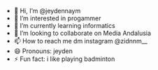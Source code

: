 - 👋 Hi, I’m @jeydennaym
- 👀 I’m interested in progammer
- 🌱 I’m currently learning informatics
- 💞️ I’m looking to collaborate on Media Andalusia
- 📫 How to reach me dm instagram @zidnnm__
- 😄 Pronouns: jeyden
- ⚡ Fun fact: i like playing badminton

<!---
jeydennaym/jeydennaym is a ✨ special ✨ repository because its `README.md` (this file) appears on your GitHub profile.
You can click the Preview link to take a look at your changes.
--->
